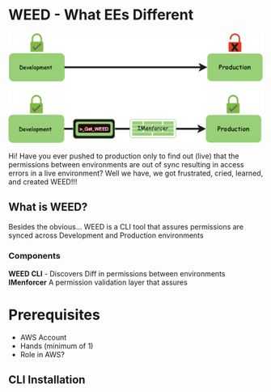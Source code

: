 # WEED - What EEs Different  
![This is an image](docs/assets/WEED.png)

Hi! Have you ever pushed to production only to find out (live) that the permissions between environments are out of sync resulting in access errors in a live environment? 
Well we have, we got frustrated, cried, learned, and created WEED!!!


## What is WEED?
Besides the obvious... WEED is a CLI tool that assures permissions are synced across Development and Production environments 

### Components 
**WEED CLI**  - Discovers Diff in permissions between environments
**IMenforcer** A permission validation layer that assures 
 

   

# Prerequisites

 - AWS Account 
 - Hands (minimum of 1) 
 - Role in AWS?

## CLI Installation 

